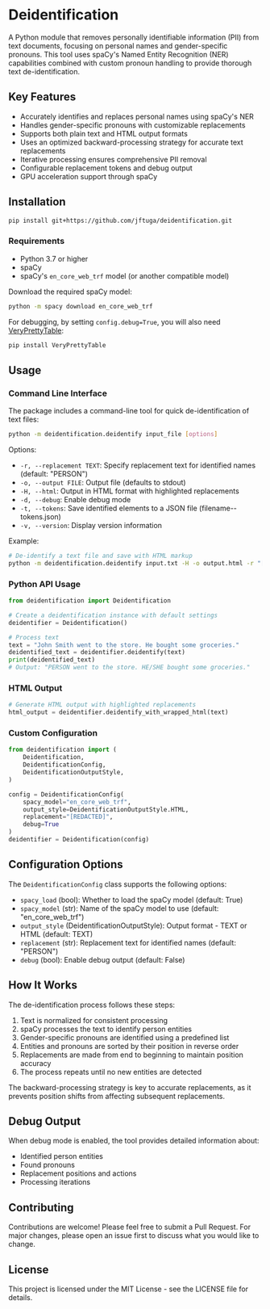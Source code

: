 # Deidentification

A Python module that removes personally identifiable information (PII) from text documents, focusing on personal names and gender-specific pronouns. This tool uses spaCy's Named Entity Recognition (NER) capabilities combined with custom pronoun handling to provide thorough text de-identification.

## Key Features

- Accurately identifies and replaces personal names using spaCy's NER
- Handles gender-specific pronouns with customizable replacements
- Supports both plain text and HTML output formats
- Uses an optimized backward-processing strategy for accurate text replacements
- Iterative processing ensures comprehensive PII removal
- Configurable replacement tokens and debug output
- GPU acceleration support through spaCy

## Installation

```bash
pip install git+https://github.com/jftuga/deidentification.git
```

### Requirements

- Python 3.7 or higher
- spaCy
- spaCy's `en_core_web_trf` model (or another compatible model)

Download the required spaCy model:
```bash
python -m spacy download en_core_web_trf
```

For debugging, by setting `config.debug=True`, you will also need [VeryPrettyTable](https://github.com/smeggingsmegger/):
```bash
pip install VeryPrettyTable
```

## Usage

### Command Line Interface

The package includes a command-line tool for quick de-identification of text files:

```bash
python -m deidentification.deidentify input_file [options]
```

Options:
- `-r, --replacement TEXT`: Specify replacement text for identified names (default: "PERSON")
- `-o, --output FILE`: Output file (defaults to stdout)
- `-H, --html`: Output in HTML format with highlighted replacements
- `-d, --debug`: Enable debug mode
- `-t, --tokens`: Save identified elements to a JSON file (filename--tokens.json)
- `-v, --version`: Display version information

Example:
```bash
# De-identify a text file and save with HTML markup
python -m deidentification.deidentify input.txt -H -o output.html -r "[REDACTED]"
```

### Python API Usage

```python
from deidentification import Deidentification

# Create a deidentification instance with default settings
deidentifier = Deidentification()

# Process text
text = "John Smith went to the store. He bought some groceries."
deidentified_text = deidentifier.deidentify(text)
print(deidentified_text)
# Output: "PERSON went to the store. HE/SHE bought some groceries."
```

### HTML Output

```python
# Generate HTML output with highlighted replacements
html_output = deidentifier.deidentify_with_wrapped_html(text)
```

### Custom Configuration

```python
from deidentification import (
    Deidentification,
    DeidentificationConfig,
    DeidentificationOutputStyle,
)

config = DeidentificationConfig(
    spacy_model="en_core_web_trf",
    output_style=DeidentificationOutputStyle.HTML,
    replacement="[REDACTED]",
    debug=True
)
deidentifier = Deidentification(config)
```

## Configuration Options

The `DeidentificationConfig` class supports the following options:

- `spacy_load` (bool): Whether to load the spaCy model (default: True)
- `spacy_model` (str): Name of the spaCy model to use (default: "en_core_web_trf")
- `output_style` (DeidentificationOutputStyle): Output format - TEXT or HTML (default: TEXT)
- `replacement` (str): Replacement text for identified names (default: "PERSON")
- `debug` (bool): Enable debug output (default: False)

## How It Works

The de-identification process follows these steps:

1. Text is normalized for consistent processing
2. spaCy processes the text to identify person entities
3. Gender-specific pronouns are identified using a predefined list
4. Entities and pronouns are sorted by their position in reverse order
5. Replacements are made from end to beginning to maintain position accuracy
6. The process repeats until no new entities are detected

The backward-processing strategy is key to accurate replacements, as it prevents position shifts from affecting subsequent replacements.

## Debug Output

When debug mode is enabled, the tool provides detailed information about:
- Identified person entities
- Found pronouns
- Replacement positions and actions
- Processing iterations

## Contributing

Contributions are welcome! Please feel free to submit a Pull Request. For major changes, please open an issue first to discuss what you would like to change.

## License

This project is licensed under the MIT License - see the LICENSE file for details.
